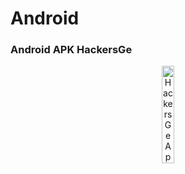 # Android
### Android APK HackersGe
<p align="center"> 
  <a href="https://play.google.com/store/apps/details?id=ge.hackers.hackersge">
    <img src="https://kstatic.googleusercontent.com/files/894d874eee2c56e5e78d2528117ee9d17c43750dc4512a422f1a4fb7e444333f22dbce42e30890445a7a0df1cd5fc123b400fa1838536685f57213fafe339810" alt="HackersGe Application" style="width:20%"></a></p>
